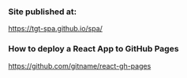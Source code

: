 ### Site published at:

https://tgt-spa.github.io/spa/

### How to deploy a React App to GitHub Pages

https://github.com/gitname/react-gh-pages
